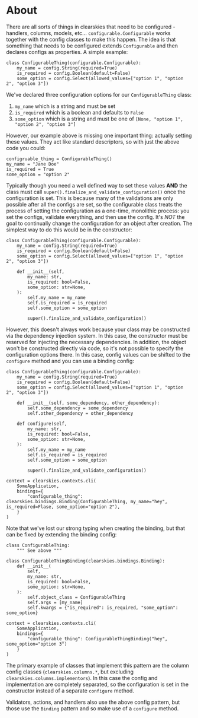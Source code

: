 # About

There are all sorts of things in clearskies that need to be configured - handlers, columns, models, etc...  `configurable.Configurable` works together with the config classes to make this happen.  The idea is that something that needs to be configured extends `Configurable` and then declares configs as properties.  A simple example:

```
class ConfigurableThing(configurable.Configurable):
    my_name = config.String(required=True)
    is_required = config.Boolean(default=False)
    some_option = config.Select(allowed_values=["option 1", "option 2", "option 3"])
```

We've declared three configuration options for our `ConfigurableThing` class:

 1. `my_name` which is a string and must be set
 2. `is_required` which is a boolean and defaults to `False`
 3. `some_option` which is a string and must be one of `[None, "option 1", "option 2", "option 3"]`

However, our example above is missing one important thing: actually setting these values.  They act like standard descriptors, so with just the above code you could:

```
configruable_thing = ConfigurableThing()
my_name = "Jane Doe"
is_required = True
some_option = "option 2"
```

Typically though you need a well defined way to set these values **AND** the class must call `super().finalize_and_validate_configuration()` once the configuration is set.  This is because many of the validations are only possible after all the configs are set, so the configurable class treats the process of setting the configuration as a one-time, monolithic process: you set the configs, validate everything, and then use the config.  It's *NOT* the goal to continually change the configuration for an object after creation.  The simplest way to do this would be in the constructor:

```
class ConfigurableThing(configurable.Configurable):
    my_name = config.String(required=True)
    is_required = config.Boolean(default=False)
    some_option = config.Select(allowed_values=["option 1", "option 2", "option 3"])

    def __init__(self,
        my_name: str,
        is_required: bool=False,
        some_option: str=None,
    ):
        self.my_name = my_name
        self.is_required = is_required
        self.some_option = some_option

        super().finalize_and_validate_configuration()
```

However, this doesn't always work because your class may be constructed via the dependency injection system.  In this case, the constructor must be reserved for injecting the necessary dependencies.  In addition, the object won't be constructed directly via code, so it's not possible to specify the configuration options there.  In this case, config values can be shifted to the `configure` method and you can use a binding config:

```
class ConfigurableThing(configurable.Configurable):
    my_name = config.String(required=True)
    is_required = config.Boolean(default=False)
    some_option = config.Select(allowed_values=["option 1", "option 2", "option 3"])

    def __init__(self, some_dependency, other_dependency):
        self.some_dependency = some_dependency
        self.other_dependency = other_dependency

    def configure(self,
        my_name: str,
        is_required: bool=False,
        some_option: str=None,
    ):
        self.my_name = my_name
        self.is_required = is_required
        self.some_option = some_option

        super().finalize_and_validate_configuration()

context = clearskies.contexts.cli(
    SomeApplication,
    bindings={
        "configurable_thing": clearskies.bindings.Binding(ConfigurableThing, my_name="hey", is_required=Flase, some_option="option 2"),
    }
)
```

Note that we've lost our strong typing when creating the binding, but that can be fixed by extending the binding config:

```
class ConfigurableThing:
    """ See above """

class ConfigurableThingBinding(clearskies.bindings.Binding):
    def __init__(
        self,
        my_name: str,
        is_required: bool=False,
        some_option: str=None,
    ):
        self.object_class = ConfigurableThing
        self.args = [my_name]
        self.kwargs = {"is_required": is_required, "some_option": some_option}

context = clearskies.contexts.cli(
    SomeApplication,
    bindings={
        "configurable_thing": ConfigurableThingBinding("hey", some_option="option 3")
    }
)
```

The primary example of classes that implement this pattern are the column config classes (`clearskies.columns.*`, but excluding `clearskies.columns.implementors`).  In this case the config and implementation are completely separated, so the configuration is set in the constructor instead of a separate `configure` method.

Validators, actions, and handlers also use the above config pattern, but those use the `Binding` pattern and so make use of a `configure` method.

